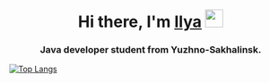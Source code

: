 <h1 align="center">Hi there, I'm <a href="https://t.me/blondog/" target="_blank">Ilya</a> 
<img src="https://github.com/blackcater/blackcater/raw/main/images/Hi.gif" height="32"/></h1>
<h3 align="center">Java developer student from Yuzhno-Sakhalinsk.</h3>

[![Top Langs](https://github-readme-stats.vercel.app/api/top-langs/?username=6londo9&layout=compact&theme=vision-friendly-dark)](https://github.com/anuraghazra/github-readme-stats)